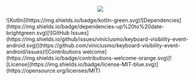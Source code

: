 <p align="center">
  <img src="https://raw.githubusercontent.com/viniciusmo/keyboard-visibility-event-android/master/logo.png">
</p>
![Kotlin](https://img.shields.io/badge/kotlin-green.svg)![Dependencies](https://img.shields.io/badge/dependencies-up%20to%20date-brightgreen.svg)[![GitHub Issues](https://img.shields.io/github/issues/viniciusmo/keyboard-visibility-event-android.svg)](https://github.com/viniciusmo/keyboard-visibility-event-android/issues)![Contributions welcome](https://img.shields.io/badge/contributions-welcome-orange.svg)[![License](https://img.shields.io/badge/license-MIT-blue.svg)](https://opensource.org/licenses/MIT)
